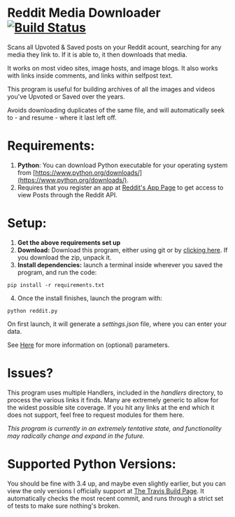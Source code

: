 # Reddit Media Downloader [![Build Status](https://travis-ci.org/shadowmoose/RedditDownloader.svg?branch=master)](https://travis-ci.org/shadowmoose/RedditDownloader)
Scans all Upvoted &amp; Saved posts on your Reddit acount, searching for any media they link to. If it is able to, it then downloads that media. 

It works on most video sites, image hosts, and image blogs.
It also works with links inside comments, and links within selfpost text.

This program is useful for building archives of all the images and videos you've Upvoted or Saved over the years.

Avoids downloading duplicates of the same file, and will automatically seek to - and resume - where it last left off.


# Requirements:
1. **Python**: You can download Python executable for your operating system from [https://www.python.org/downloads/](https://www.python.org/downloads/).
2. Requires that you register an app at [Reddit's App Page](https://www.reddit.com/prefs/apps) to get access to view Posts through the Reddit API.

# Setup:
1. **Get the above requirements set up**
2. **Download:** Download this program, either using git or by [clicking here](../../archive/master.zip). If you download the zip, unpack it.
3. **Install dependencies:** launch a terminal inside wherever you saved the program, and run the code:

```
pip install -r requirements.txt
```
4. Once the install finishes, launch the program with:
```
python reddit.py
```
On first launch, it will generate a *settings.json* file, where you can enter your data.

See [Here](Argument_Guide.md) for more information on (optional) parameters.


# Issues?
This program uses multiple Handlers, included in the *handlers* directory, to process the various links it finds. Many are extremely generic to allow for the widest possible site coverage.
If you hit any links at the end which it does not support, feel free to request modules for them here.

*This program is currently in an extremely tentative state, and functionality may radically change and expand in the future.*

# Supported Python Versions:
You should be fine with 3.4 up, and maybe even slightly earlier, but you can view the only versions I officially support at [The Travis Build Page](https://travis-ci.org/shadowmoose/RedditDownloader). It automatically checks the most recent commit, and runs through a strict set of tests to make sure nothing's broken.
